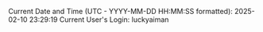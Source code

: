 Current Date and Time (UTC - YYYY-MM-DD HH:MM:SS formatted): 2025-02-10 23:29:19
Current User's Login: luckyaiman
